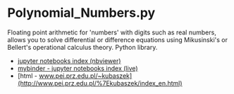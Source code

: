 # Polynomial_Numbers.py
Floating point arithmetic for 'numbers' with digits such as real numbers, allows you to solve differential or difference equations using Mikusinski's or Bellert's operational calculus theory. Python library. 
* [jupyter notebooks index (nbviewer)](index.ipynb)
* [mybinder - jupyter notebooks index (live)](https://mybinder.org/v2/gh/andrzejQ/Polynomial_Numbers.py.git/master?filepath=index.ipynb)
* [html - www.pei.prz.edu.pl/~kubaszek](http://www.pei.prz.edu.pl/%7Ekubaszek/index_en.html)
